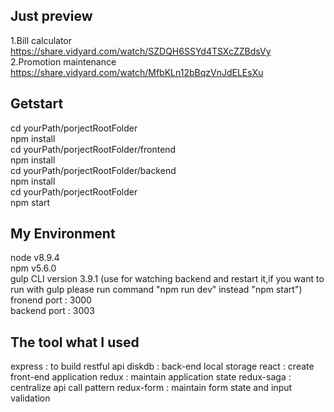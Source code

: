 ## Just preview

1.Bill calculator https://share.vidyard.com/watch/SZDQH6SSYd4TSXcZZBdsVy <br />
2.Promotion maintenance https://share.vidyard.com/watch/MfbKLn12bBqzVnJdELEsXu<br />

## Getstart

cd yourPath/porjectRootFolder<br />
npm install<br />
cd yourPath/porjectRootFolder/frontend<br />
npm install<br />
cd yourPath/porjectRootFolder/backend<br />
npm install<br />
cd yourPath/porjectRootFolder<br />
npm start<br />

## My Environment

node v8.9.4 <br />
npm v5.6.0 <br />
gulp CLI version 3.9.1 (use for watching backend and restart it,if you want to run with gulp please run command "npm run dev" instead "npm start") <br />
fronend port : 3000 <br />
backend port : 3003 <br />

## The tool what I used

express : to build restful api
diskdb : back-end local storage
react : create front-end application
redux : maintain application state
redux-saga : centralize api call pattern
redux-form : maintain form state and input validation
